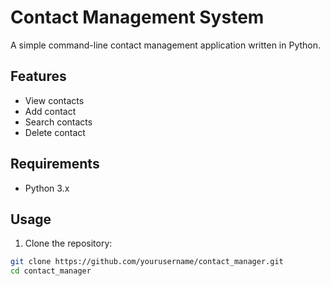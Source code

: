 # Contact Management System

A simple command-line contact management application written in Python.

## Features

- View contacts
- Add contact
- Search contacts
- Delete contact

## Requirements

- Python 3.x

## Usage

1. Clone the repository:

```bash
git clone https://github.com/yourusername/contact_manager.git
cd contact_manager
